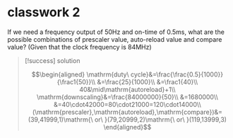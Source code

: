 # classwork 2

If we need a frequency output of 50Hz and on-time of 0.5ms, what are the possible combinations of prescaler value, auto-reload value and compare value? (Given that the clock frequency is 84MHz)

> [!success] solution
>
> $$\begin{aligned}
> \mathrm{duty\ cycle}&=\frac{\frac{0.5}{1000}}{\frac1{50}}\\
> &=\frac{25}{1000}\\
> &=\frac1{40}\\
> 40&\mid\mathrm{autoreload}+1\\
> \mathrm{downscaling}&=\frac{84000000}{50}\\
> &=1680000\\
> &=40\cdot42000=80\cdot21000=120\cdot14000\\
> (\mathrm{prescaler},\mathrm{autoreload},\mathrm{compare})&=(39,41999,1)\mathrm{\ or\ }(79,20999,2)\mathrm{\ or\ }(119,13999,3)
> \end{aligned}$$
